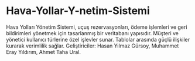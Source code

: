 # Hava-Yollar-Y-netim-Sistemi
Hava Yolları Yönetim Sistemi, uçuş rezervasyonları, ödeme işlemleri ve geri bildirimleri yönetmek için tasarlanmış bir veritabanı yapısıdır. Müşteri ve yönetici kullanıcı türlerine özel işlevler sunar. Tablolar arasında güçlü ilişkiler kurarak verimlilik sağlar.  Geliştiriciler: Hasan Yılmaz Gürsoy, Muhammet Eray Yıldırım, Ahmet Taha Ural.
